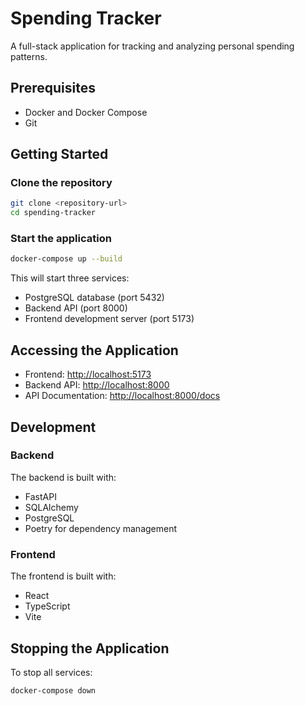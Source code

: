 # Spending Tracker

A full-stack application for tracking and analyzing personal spending patterns.

## Prerequisites

- Docker and Docker Compose
- Git

## Getting Started

### Clone the repository

```bash
git clone <repository-url>
cd spending-tracker
```

### Start the application

```bash
docker-compose up --build
```

This will start three services:

- PostgreSQL database (port 5432)
- Backend API (port 8000)
- Frontend development server (port 5173)

## Accessing the Application

- Frontend: <http://localhost:5173>
- Backend API: <http://localhost:8000>
- API Documentation: <http://localhost:8000/docs>

## Development

### Backend

The backend is built with:

- FastAPI
- SQLAlchemy
- PostgreSQL
- Poetry for dependency management

### Frontend

The frontend is built with:

- React
- TypeScript
- Vite

## Stopping the Application

To stop all services:

```bash
docker-compose down
```
